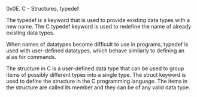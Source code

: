 0x0E. C - Structures, typedef

The typedef is a keyword that is used to provide existing data types with a new name. The C typedef keyword is used to redefine the name of already existing data types.

When names of datatypes become difficult to use in programs, typedef is used with user-defined datatypes, which behave similarly to defining an alias for commands.

The structure in C is a user-defined data type that can be used to group items of possibly different types into a single type. The struct keyword is used to define the structure in the C programming language. The items in the structure are called its member and they can be of any valid data type.
